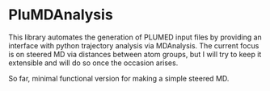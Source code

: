 # PluMDAnalysis

This library automates the generation of PLUMED input files by providing an
interface with python trajectory analysis via MDAnalysis. The current focus is
on steered MD via distances between atom groups, but I will try to keep it 
extensible and will do so once the occasion arises.

So far, minimal functional version for making a simple steered MD.
